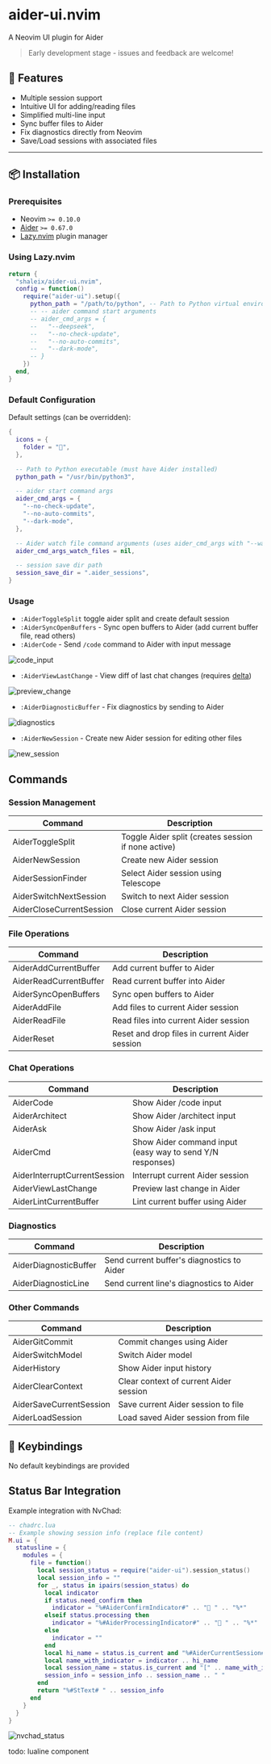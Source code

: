 # aider-ui.nvim

A Neovim UI plugin for Aider

> Early development stage - issues and feedback are welcome!

## 🚀 Features

- Multiple session support
- Intuitive UI for adding/reading files
- Simplified multi-line input
- Sync buffer files to Aider
- Fix diagnostics directly from Neovim
- Save/Load sessions with associated files

---

## 📦 Installation

### Prerequisites

- Neovim `>= 0.10.0`
- [Aider](https://aider.chat/docs/install/install.html) `>= 0.67.0`
- [Lazy.nvim](https://github.com/folke/lazy.nvim) plugin manager

### Using Lazy.nvim

```lua
return {
  "shaleix/aider-ui.nvim",
  config = function()
    require("aider-ui").setup({
      python_path = "/path/to/python", -- Path to Python virtual environment with Aider installed
      -- -- aider command start arguments
      -- aider_cmd_args = {
      --   "--deepseek",
      --   "--no-check-update",
      --   "--no-auto-commits",
      --   "--dark-mode",
      -- }
    })
  end,
}
```

### Default Configuration

Default settings (can be overridden):

```lua
{
  icons = {
    folder = "",
  },

  -- Path to Python executable (must have Aider installed)
  python_path = "/usr/bin/python3",

  -- aider start command args
  aider_cmd_args = {
    "--no-check-update",
    "--no-auto-commits",
    "--dark-mode",
  },

  -- Aider watch file command arguments (uses aider_cmd_args with "--watch-files" if nil)
  aider_cmd_args_watch_files = nil,

  -- session save dir path
  session_save_dir = ".aider_sessions",
}
```

### Usage

- `:AiderToggleSplit` toggle aider split and create default session
- `:AiderSyncOpenBuffers` - Sync open buffers to Aider (add current buffer file, read others)
- `:AiderCode` - Send `/code` command to Aider with input message

![code_input](https://github.com/shaleix/aider-ui.nvim/blob/main/asset/code_input.png)

- `:AiderViewLastChange` - View diff of last chat changes (requires [delta](https://github.com/dandavison/delta))

![preview_change](https://github.com/shaleix/aider-ui.nvim/blob/main/asset/preview_change.png)

- `:AiderDiagnosticBuffer` - Fix diagnostics by sending to Aider

![diagnostics](https://github.com/shaleix/aider-ui.nvim/blob/main/asset/diagnostics.png)

- `:AiderNewSession` - Create new Aider session for editing other files

![new_session](https://github.com/shaleix/aider-ui.nvim/blob/main/asset/new_session.png)

## Commands

### Session Management
| Command | Description |
| ---------------------------- | ----------------------------------------------- |
| AiderToggleSplit | Toggle Aider split (creates session if none active) |
| AiderNewSession | Create new Aider session |
| AiderSessionFinder | Select Aider session using Telescope |
| AiderSwitchNextSession | Switch to next Aider session |
| AiderCloseCurrentSession | Close current Aider session |

### File Operations
| Command | Description |
| ---------------------------- | ----------------------------------------------- |
| AiderAddCurrentBuffer | Add current buffer to Aider |
| AiderReadCurrentBuffer | Read current buffer into Aider |
| AiderSyncOpenBuffers | Sync open buffers to Aider |
| AiderAddFile | Add files to current Aider session |
| AiderReadFile | Read files into current Aider session |
| AiderReset | Reset and drop files in current Aider session |

### Chat Operations
| Command | Description |
| ---------------------------- | ----------------------------------------------- |
| AiderCode | Show Aider /code input |
| AiderArchitect | Show Aider /architect input |
| AiderAsk | Show Aider /ask input |
| AiderCmd | Show Aider command input (easy way to send Y/N responses) |
| AiderInterruptCurrentSession | Interrupt current Aider session |
| AiderViewLastChange | Preview last change in Aider |
| AiderLintCurrentBuffer | Lint current buffer using Aider |

### Diagnostics
| Command | Description |
| ---------------------------- | ----------------------------------------------- |
| AiderDiagnosticBuffer | Send current buffer's diagnostics to Aider |
| AiderDiagnosticLine | Send current line's diagnostics to Aider |

### Other Commands
| Command | Description |
| ---------------------------- | ----------------------------------------------- |
| AiderGitCommit | Commit changes using Aider |
| AiderSwitchModel | Switch Aider model |
| AiderHistory | Show Aider input history |
| AiderClearContext | Clear context of current Aider session |
| AiderSaveCurrentSession | Save current Aider session to file |
| AiderLoadSession | Load saved Aider session from file |

## 🔑 Keybindings

No default keybindings are provided


## Status Bar Integration

Example integration with NvChad:

```lua
-- chadrc.lua
-- Example showing session info (replace file content)
M.ui = {
  statusline = {
    modules = {
      file = function()
        local session_status = require("aider-ui").session_status()
        local session_info = ""
        for _, status in ipairs(session_status) do
          local indicator
          if status.need_confirm then
            indicator = "%#AiderConfirmIndicator#" .. " " .. "%*"
          elseif status.processing then
            indicator = "%#AiderProcessingIndicator#" .. " " .. "%*"
          else
            indicator = ""
          end
          local hi_name = status.is_current and "%#AiderCurrentSession#" .. status.name .. "%*" or status.name
          local name_with_indicator = indicator .. hi_name
          local session_name = status.is_current and "[" .. name_with_indicator .. "]" or name_with_indicator
          session_info = session_info .. session_name .. " "
        end
        return "%#StText# " .. session_info
      end
    }
  }
}
```

![nvchad_status](https://github.com/shaleix/aider-ui.nvim/blob/main/asset/status_bar.png)

todo: lualine component

